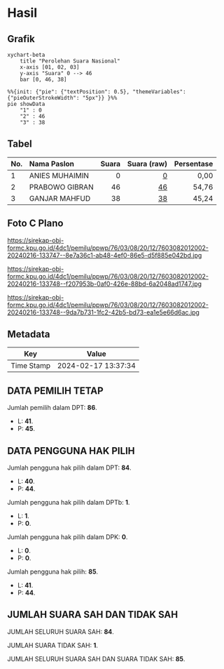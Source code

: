 # Hasil

## Grafik

```mermaid
xychart-beta
    title "Perolehan Suara Nasional"
    x-axis [01, 02, 03]
    y-axis "Suara" 0 --> 46
    bar [0, 46, 38]
```

```mermaid
%%{init: {"pie": {"textPosition": 0.5}, "themeVariables": {"pieOuterStrokeWidth": "5px"}} }%%
pie showData
    "1" : 0
    "2" : 46
    "3" : 38
```

## Tabel

| No. | Nama Paslon    | Suara | Suara (raw) | Persentase |
|:--- |:-------------- | -----:| -----------:| ----------:|
| 1   | ANIES MUHAIMIN | 0     | [0][p-1]    | 0,00       |
| 2   | PRABOWO GIBRAN | 46    | [46][p-2]   | 54,76      |
| 3   | GANJAR MAHFUD  | 38    | [38][p-3]   | 45,24      |


[p-1]: https://github.com/gigit-pemilu/pemilu-2024/blob/main/pilpres/hitung-suara/sub/76-sulawesi-barat/sub/03-mamasa/sub/08-sesenapadang/sub/2012-malangkena-padang/sub/002-tps/sub/paslon-1.txt
[p-2]: https://github.com/gigit-pemilu/pemilu-2024/blob/main/pilpres/hitung-suara/sub/76-sulawesi-barat/sub/03-mamasa/sub/08-sesenapadang/sub/2012-malangkena-padang/sub/002-tps/sub/paslon-2.txt
[p-3]: https://github.com/gigit-pemilu/pemilu-2024/blob/main/pilpres/hitung-suara/sub/76-sulawesi-barat/sub/03-mamasa/sub/08-sesenapadang/sub/2012-malangkena-padang/sub/002-tps/sub/paslon-3.txt

## Foto C Plano

https://sirekap-obj-formc.kpu.go.id/4dc1/pemilu/ppwp/76/03/08/20/12/7603082012002-20240216-133747--8e7a36c1-ab48-4ef0-86e5-d5f885e042bd.jpg

https://sirekap-obj-formc.kpu.go.id/4dc1/pemilu/ppwp/76/03/08/20/12/7603082012002-20240216-133748--f207953b-0af0-426e-88bd-6a2048ad1747.jpg

https://sirekap-obj-formc.kpu.go.id/4dc1/pemilu/ppwp/76/03/08/20/12/7603082012002-20240216-133748--9da7b731-1fc2-42b5-bd73-ea1e5e66d6ac.jpg


## Metadata

| Key        | Value               |
| ---------- | ------------------- |
| Time Stamp | 2024-02-17 13:37:34 |


## DATA PEMILIH TETAP

Jumlah pemilih dalam DPT: **86**.
 * L: **41**.
 * P: **45**.

## DATA PENGGUNA HAK PILIH

Jumlah pengguna hak pilih dalam DPT: **84**.
 * L: **40**.
 * P: **44**.

Jumlah pengguna hak pilih dalam DPTb: **1**.
 * L: **1**.
 * P: **0**.

Jumlah pengguna hak pilih dalam DPK: **0**.
 * L: **0**.
 * P: **0**.

Jumlah pengguna hak pilih: **85**.
 * L: **41**.
 * P: **44**.

## JUMLAH SUARA SAH DAN TIDAK SAH

JUMLAH SELURUH SUARA SAH: **84**.

JUMLAH SUARA TIDAK SAH: **1**.

JUMLAH SELURUH SUARA SAH DAN SUARA TIDAK SAH: **85**.


